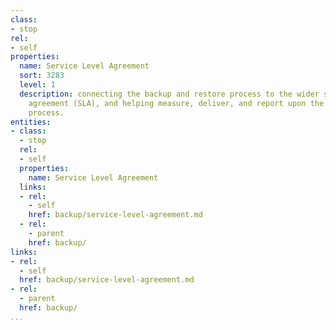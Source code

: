 ```yaml
---
class:
- stop
rel:
- self
properties:
  name: Service Level Agreement
  sort: 3283
  level: 1
  description: connecting the backup and restore process to the wider service level
    agreement (SLA), and helping measure, deliver, and report upon the entire backup
    process.
entities:
- class:
  - stop
  rel:
  - self
  properties:
    name: Service Level Agreement
  links:
  - rel:
    - self
    href: backup/service-level-agreement.md
  - rel:
    - parent
    href: backup/
links:
- rel:
  - self
  href: backup/service-level-agreement.md
- rel:
  - parent
  href: backup/
...
```

